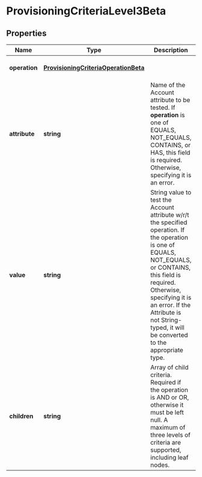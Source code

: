 # ProvisioningCriteriaLevel3Beta

## Properties

Name | Type | Description | Notes
------------ | ------------- | ------------- | -------------
**operation** | [**ProvisioningCriteriaOperationBeta**](ProvisioningCriteriaOperationBeta.md) |  | [optional] [default to undefined]
**attribute** | **string** | Name of the Account attribute to be tested. If **operation** is one of EQUALS, NOT_EQUALS, CONTAINS, or HAS, this field is required. Otherwise, specifying it is an error. | [optional] [default to undefined]
**value** | **string** | String value to test the Account attribute w/r/t the specified operation. If the operation is one of EQUALS, NOT_EQUALS, or CONTAINS, this field is required. Otherwise, specifying it is an error. If the Attribute is not String-typed, it will be converted to the appropriate type. | [optional] [default to undefined]
**children** | **string** | Array of child criteria. Required if the operation is AND or OR, otherwise it must be left null. A maximum of three levels of criteria are supported, including leaf nodes. | [optional] [default to undefined]

